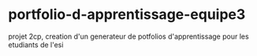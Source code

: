 # portfolio-d-apprentissage-equipe3
projet 2cp, creation d'un generateur de potfolios d'apprentissage pour les etudiants de l'esi 
